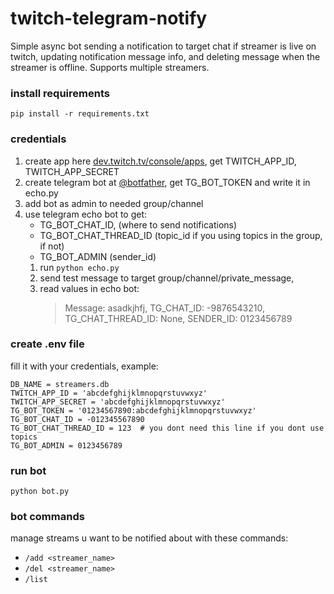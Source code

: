 # twitch-telegram-notify
Simple async bot sending a notification to target chat if streamer is live on twitch, updating notification message info, and deleting message when the streamer is offline. Supports multiple streamers.


### install requirements
```
pip install -r requirements.txt
```

### credentials
1) create app here [dev.twitch.tv/console/apps](https://dev.twitch.tv/console/apps), get TWITCH_APP_ID, TWITCH_APP_SECRET
2) create telegram bot at [@botfather](https://t.me/BotFather), get TG_BOT_TOKEN and write it in echo.py
3) add bot as admin to needed group/channel
3) use telegram echo bot to get:
    - TG_BOT_CHAT_ID, (where to send notifications)
    - TG_BOT_CHAT_THREAD_ID (topic_id if you using topics in the group, if not)
    - TG_BOT_ADMIN (sender_id)
    1) run `python echo.py`
    2) send test message to target group/channel/private_message,
    3) read values in echo bot:
        >Message: asadkjhfj, TG_CHAT_ID: -9876543210, TG_CHAT_THREAD_ID: None, SENDER_ID: 0123456789

### create .env file
fill it with your credentials, example:
```
DB_NAME = streamers.db
TWITCH_APP_ID = 'abcdefghijklmnopqrstuvwxyz'
TWITCH_APP_SECRET = 'abcdefghijklmnopqrstuvwxyz'
TG_BOT_TOKEN = '01234567890:abcdefghijklmnopqrstuvwxyz'
TG_BOT_CHAT_ID = -012345567890
TG_BOT_CHAT_THREAD_ID = 123  # you dont need this line if you dont use topics
TG_BOT_ADMIN = 0123456789
```

### run bot
```
python bot.py
```

### bot commands
manage streams u want to be notified about with these commands:
- `/add <streamer_name>`
- `/del <streamer_name>`
- `/list`
